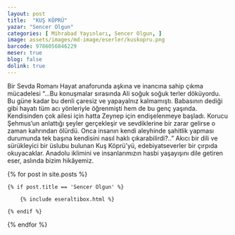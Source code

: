 ```yaml
---
layout: post
title:  "KUŞ KÖPRÜ"
yazar: "Sencer Olgun"
categories: [ Mihrabad Yayınları, Sencer Olgun, ]
image: assets/images/md-image/eserler/kuskopru.png
barcode: 9786056846229
meser: true
blog: false
dolink: true
---
```


Bir Sevda Romanı
Hayat anaforunda aşkına ve inancına sahip çıkma mücadelesi
“...Bu konuşmalar sırasında Ali soğuk soğuk terler döküyordu. Bu güne kadar bu denli çaresiz ve yapayalnız kalmamıştı. Babasının dediği gibi hayatı tüm acı yönleriyle öğrenmişti hem de bu genç yaşında. Kendisinden çok ailesi için hatta Zeynep için endişelenmeye başladı. Korucu Şehmus’un anlattığı şeyler gerçekleşir ve sevdiklerine bir zarar gelirse o zaman kahrından ölürdü. Onca insanın kendi aleyhinde şahitlik yapması durumunda tek başına kendisini nasıl haklı çıkarabilirdi?..”
Akıcı bir dili ve sürükleyici bir üslubu bulunan Kuş Köprü’yü, edebiyatseverler bir çırpıda okuyacaklar. Anadolu iklimini ve insanlarımızın hasbi yaşayışını dile getiren eser, aslında bizim hikâyemiz.


{% for post in site.posts %}

    {% if post.title == 'Sencer Olgun' %}

        {% include eseraltibox.html %}

    {% endif %}

{% endfor %}
